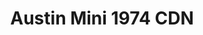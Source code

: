---
    title: Austin Mini 1974 CDN
    slug: Austin-Mini-1974-CDN
    description:
    code: Austin-Mini-1974-CDN
    image: https://cmdiy-archive.s3.us-east-1.amazonaws.com/adverts/images/Austin+Mini+1974+CDN.jpeg
    download: https://cmdiy-archive.s3.us-east-1.amazonaws.com/adverts/documents/Austin+Mini+1974+CDN.pdf
---